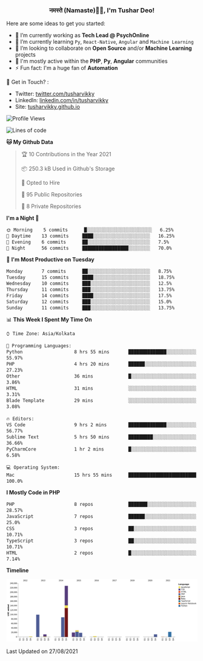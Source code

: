 <h3 align="center">नमस्ते (Namaste)🙏🏻, I'm Tushar Deo!</h3>

Here are some ideas to get you started:

- 🔭 I’m currently working as **Tech Lead @ PsychOnline**
- 🌱 I’m currently learning `Py`, `React-Native`, `Angular` and `Machine Learning`
- 👯 I’m looking to collaborate on **Open Source** and/or **Machine Learning** projects
- 💬 I'm mostly active within the **PHP**, **Py**, **Angular** communities
- ⚡ Fun fact: I'm a huge fan of **Automation**

📣 Get in Touch? :
- Twitter: [twitter.com/tusharvikky](https://twitter.com/tusharvikky)
- LinkedIn: [linkedin.com/in/tusharvikky](https://www.linkedin.com/in/tusharvikky/)
- Site: [tusharvikky.github.io](https://tusharvikky.github.io/)

<!--START_SECTION:waka-->
![Profile Views](http://img.shields.io/badge/Profile%20Views-0-blue)

![Lines of code](https://img.shields.io/badge/From%20Hello%20World%20I%27ve%20Written-535638%20lines%20of%20code-blue)

**🐱 My Github Data** 

> 🏆 10 Contributions in the Year 2021
 > 
> 📦 250.3 kB Used in Github's Storage 
 > 
> 💼 Opted to Hire
 > 
> 📜 95 Public Repositories 
 > 
> 🔑 8 Private Repositories  
 > 
**I'm a Night 🦉** 

```text
🌞 Morning    5 commits      █░░░░░░░░░░░░░░░░░░░░░░░░   6.25% 
🌆 Daytime    13 commits     ████░░░░░░░░░░░░░░░░░░░░░   16.25% 
🌃 Evening    6 commits      ██░░░░░░░░░░░░░░░░░░░░░░░   7.5% 
🌙 Night      56 commits     █████████████████░░░░░░░░   70.0%

```
📅 **I'm Most Productive on Tuesday** 

```text
Monday       7 commits      ██░░░░░░░░░░░░░░░░░░░░░░░   8.75% 
Tuesday      15 commits     ████░░░░░░░░░░░░░░░░░░░░░   18.75% 
Wednesday    10 commits     ███░░░░░░░░░░░░░░░░░░░░░░   12.5% 
Thursday     11 commits     ███░░░░░░░░░░░░░░░░░░░░░░   13.75% 
Friday       14 commits     ████░░░░░░░░░░░░░░░░░░░░░   17.5% 
Saturday     12 commits     ███░░░░░░░░░░░░░░░░░░░░░░   15.0% 
Sunday       11 commits     ███░░░░░░░░░░░░░░░░░░░░░░   13.75%

```


📊 **This Week I Spent My Time On** 

```text
⌚︎ Time Zone: Asia/Kolkata

💬 Programming Languages: 
Python                   8 hrs 55 mins       ██████████████░░░░░░░░░░░   55.97% 
PHP                      4 hrs 20 mins       ██████░░░░░░░░░░░░░░░░░░░   27.23% 
Other                    36 mins             █░░░░░░░░░░░░░░░░░░░░░░░░   3.86% 
HTML                     31 mins             ░░░░░░░░░░░░░░░░░░░░░░░░░   3.31% 
Blade Template           29 mins             ░░░░░░░░░░░░░░░░░░░░░░░░░   3.08%

🔥 Editors: 
VS Code                  9 hrs 2 mins        ██████████████░░░░░░░░░░░   56.77% 
Sublime Text             5 hrs 50 mins       █████████░░░░░░░░░░░░░░░░   36.66% 
PyCharmCore              1 hr 2 mins         █░░░░░░░░░░░░░░░░░░░░░░░░   6.58%

💻 Operating System: 
Mac                      15 hrs 55 mins      █████████████████████████   100.0%

```

**I Mostly Code in PHP** 

```text
PHP                      8 repos             ███████░░░░░░░░░░░░░░░░░░   28.57% 
JavaScript               7 repos             ██████░░░░░░░░░░░░░░░░░░░   25.0% 
CSS                      3 repos             ██░░░░░░░░░░░░░░░░░░░░░░░   10.71% 
TypeScript               3 repos             ██░░░░░░░░░░░░░░░░░░░░░░░   10.71% 
HTML                     2 repos             █░░░░░░░░░░░░░░░░░░░░░░░░   7.14%

```


**Timeline**

![Chart not found](https://raw.githubusercontent.com/tusharvikky/tusharvikky/master/charts/bar_graph.png) 


 Last Updated on 27/08/2021
<!--END_SECTION:waka-->

